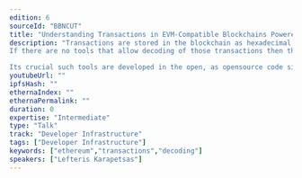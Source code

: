 ```yaml
---
edition: 6
sourceId: "BBNCUT"
title: "Understanding Transactions in EVM-Compatible Blockchains Powered by Opensource"
description: "Transactions are stored in the blockchain as hexadecimal data. That may be ok if you are a shadowy super coder but if you are like the rest of us you just need to have them explained in English.
If there are no tools that allow decoding of those transactions then the potential of web3 can not be realized

Its crucial such tools are developed in the open, as opensource code since decoding events for different chains and protocols scale faster than what any team of developers can maintain alone"
youtubeUrl: ""
ipfsHash: ""
ethernaIndex: ""
ethernaPermalink: ""
duration: 0
expertise: "Intermediate"
type: "Talk"
track: "Developer Infrastructure"
tags: ["Developer Infrastructure"]
keywords: ["ethereum","transactions","decoding"]
speakers: ["Lefteris Karapetsas"]
---
```

